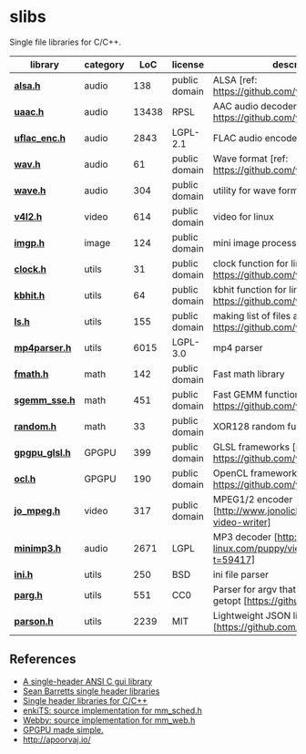 # slibs

Single file libraries for C/C++.

|library | category | LoC | license | description
| --------------------- | -------- | --- | --- | --------------------------------
|**[alsa.h](alsa.h)** | audio | 138 | public domain | ALSA [ref: https://github.com/yui0/aplay-]
|**[uaac.h](uaac.h)** | audio | 13438 | RPSL | AAC audio decoder [ref: https://github.com/yui0/aplay-]
|**[uflac_enc.h](uflac_enc.h)** | audio | 2843 | LGPL-2.1 | FLAC audio encoder based on Flake
|**[wav.h](wav.h)** | audio | 61 | public domain | Wave format [ref: https://github.com/yui0/aplay-]
|**[wave.h](wave.h)** | audio | 304 | public domain | utility for wave format
|**[v4l2.h](v4l2.h)** | video | 614 | public domain | video for linux
|**[imgp.h](imgp.h)** | image | 124 | public domain | mini image processing library
|**[clock.h](clock.h)** | utils | 31 | public domain | clock function for linux [ref: https://github.com/yui0/waifu2x-glsl]
|**[kbhit.h](kbhit.h)** | utils | 64 | public domain | kbhit function for linux [ref: https://github.com/yui0/aplay-]
|**[ls.h](ls.h)** | utils | 155 | public domain | making list of files and directories [ref: https://github.com/yui0/aplay-]
|**[mp4parser.h](mp4parser.h)** | utils | 6015 | LGPL-3.0 | mp4 parser
|**[fmath.h](fmath.h)** | math | 142 | public domain | Fast math library
|**[sgemm_sse.h](sgemm_sse.h)** | math | 451 | public domain | Fast GEMM function for SSE [ref: https://github.com/yui0/ugemm]
|**[random.h](random.h)** | math | 33 | public domain | XOR128 random function
|**[gpgpu_glsl.h](gpgpu_glsl.h)** | GPGPU | 399 | public domain | GLSL frameworks [ref: https://github.com/yui0/waifu2x-glsl]
|**[ocl.h](ocl.h)** | GPGPU | 190 | public domain | OpenCL frameworks [ref: https://github.com/yui0/waifu2x-ocl]
|**[jo_mpeg.h](jo_mpeg.h)** | video | 317 | public domain | MPEG1/2 encoder [http://www.jonolick.com/home/mpeg-video-writer]
|**[minimp3.h](minimp3.h)** | audio | 2671 | LGPL | MP3 decoder [http://www.murga-linux.com/puppy/viewtopic.php?t=59417]
|**[ini.h](ini.h)** | utils | 250 | BSD | ini file parser
|**[parg.h](parg.h)** | utils | 551 | CC0 | Parser for argv that works similarly to getopt [https://github.com/jibsen/parg]
|**[parson.h](parson.h)** | utils | 2239 | MIT | Lightweight JSON library [https://github.com/kgabis/parson]

## References
- [A single-header ANSI C gui library ](https://github.com/vurtun/nuklear)
- [Sean Barretts single header libraries](https://github.com/nothings/single_file_libs)
- [Single header libraries for C/C++](https://github.com/vurtun/mmx)
- [enkiTS: source implementation for mm_sched.h](https://github.com/dougbinks/enkiTS)
- [Webby: source implementation for mm_web.h](https://github.com/deplinenoise/webby)
- [GPGPU made simple.](https://github.com/turbo/js)
- http://apoorvaj.io/
